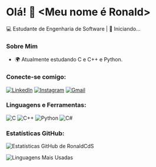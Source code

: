 # Olá! 👋 <Meu nome é Ronald>

💻 Estudante de Engenharia de Software |  🚀 Iniciando...

### Sobre Mim
- 🌍 Atualmente estudando C e C++ e Python.

### Conecte-se comigo:
[![LinkedIn](https://img.shields.io/badge/LinkedIn-000000?style=for-the-badge&logo=linkedin&logoColor=blue)](https://www.linkedin.com/in/ronald-carvalho-856969278/)
[![Instagram](https://img.shields.io/badge/Instagram-000000?style=for-the-badge&logo=instagram&logoColor=purple)](https://www.instagram.com/ronaldcds_/)
[![Gmail](https://img.shields.io/badge/Gmail-000000?style=for-the-badge&logo=gmail&logoColor=red)](mailto:ronaldcds456@gmail.com)


### Linguagens e Ferramentas:

![C](https://img.shields.io/badge/-C-000000?style=flat-square&logo=c)
![C++](https://img.shields.io/badge/-C%2B%2B-000000?style=flat-square&logo=c%2B%2B)
![Python](https://img.shields.io/badge/-Python-000000?style=flat-square&logo=python)
![C#](https://img.shields.io/badge/-C%23-000000?style=flat-square&logo=c-sharp&logoColor=239120)

### Estatísticas GitHub:

![Estatísticas GitHub de RonaldCdS](https://github-readme-stats.vercel.app/api?username=RonaldCdS&show_icons=true&theme=dark)

![Linguagens Mais Usadas](https://github-readme-stats.vercel.app/api/top-langs/?username=RonaldCdS&layout=compact&theme=dark)
